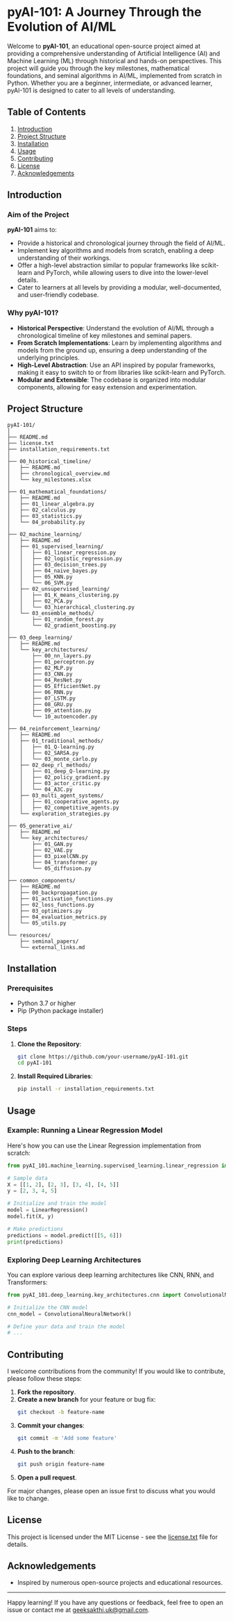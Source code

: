 # pyAI-101: A Journey Through the Evolution of AI/ML

Welcome to **pyAI-101**, an educational open-source project aimed at providing a comprehensive understanding of Artificial Intelligence (AI) and Machine Learning (ML) through historical and hands-on perspectives. This project will guide you through the key milestones, mathematical foundations, and seminal algorithms in AI/ML, implemented from scratch in Python. Whether you are a beginner, intermediate, or advanced learner, pyAI-101 is designed to cater to all levels of understanding.

## Table of Contents

1. [Introduction](#introduction)
2. [Project Structure](#project-structure)
3. [Installation](#installation)
4. [Usage](#usage)
5. [Contributing](#contributing)
6. [License](#license)
7. [Acknowledgements](#acknowledgements)

## Introduction

### Aim of the Project

**pyAI-101** aims to:

- Provide a historical and chronological journey through the field of AI/ML.
- Implement key algorithms and models from scratch, enabling a deep understanding of their workings.
- Offer a high-level abstraction similar to popular frameworks like scikit-learn and PyTorch, while allowing users to dive into the lower-level details.
- Cater to learners at all levels by providing a modular, well-documented, and user-friendly codebase.

### Why pyAI-101?

- **Historical Perspective**: Understand the evolution of AI/ML through a chronological timeline of key milestones and seminal papers.
- **From Scratch Implementations**: Learn by implementing algorithms and models from the ground up, ensuring a deep understanding of the underlying principles.
- **High-Level Abstraction**: Use an API inspired by popular frameworks, making it easy to switch to or from libraries like scikit-learn and PyTorch.
- **Modular and Extensible**: The codebase is organized into modular components, allowing for easy extension and experimentation.

## Project Structure

```plaintext
pyAI-101/
│
├── README.md
├── license.txt
├── installation_requirements.txt
│
├── 00_historical_timeline/
│   ├── README.md
│   ├── chronological_overview.md
│   └── key_milestones.xlsx
│
├── 01_mathematical_foundations/
│   ├── README.md
│   ├── 01_linear_algebra.py
│   ├── 02_calculus.py
│   ├── 03_statistics.py
│   └── 04_probability.py
│
├── 02_machine_learning/
│   ├── README.md
│   ├── 01_supervised_learning/
│   │   ├── 01_linear_regression.py  
│   │   ├── 02_logistic_regression.py  
│   │   ├── 03_decision_trees.py  
│   │   ├── 04_naive_bayes.py  
│   │   ├── 05_KNN.py  
│   │   └── 06_SVM.py 
│   ├── 02_unsupervised_learning/
│   │   ├── 01_K_means_clustering.py 
│   │   ├── 02_PCA.py
│   │   └── 03_hierarchical_clustering.py
│   └── 03_ensemble_methods/
│       ├── 01_random_forest.py
│       └── 02_gradient_boosting.py
│
├── 03_deep_learning/
│   ├── README.md
│   └── key_architectures/
│       ├── 00_nn_layers.py
│       ├── 01_perceptron.py
│       ├── 02_MLP.py
│       ├── 03_CNN.py
│       ├── 04_ResNet.py
│       ├── 05_EfficientNet.py
│       ├── 06_RNN.py
│       ├── 07_LSTM.py
│       ├── 08_GRU.py
│       ├── 09_attention.py
│       └── 10_autoencoder.py
│
├── 04_reinforcement_learning/
│   ├── README.md
│   ├── 01_traditional_methods/
│   │   ├── 01_Q-learning.py
│   │   ├── 02_SARSA.py
│   │   └── 03_monte_carlo.py
│   ├── 02_deep_rl_methods/
│   │   ├── 01_deep_Q-learning.py
│   │   ├── 02_policy_gradient.py
│   │   ├── 03_actor_critic.py
│   │   └── 04_A3C.py
│   ├── 03_multi_agent_systems/
│   │   ├── 01_cooperative_agents.py
│   │   ├── 02_competitive_agents.py
│   └── exploration_strategies.py
│
├── 05_generative_ai/
│   ├── README.md
│   └── key_architectures/
│       ├── 01_GAN.py
│       ├── 02_VAE.py
│       ├── 03_pixelCNN.py 
│       ├── 04_transformer.py
│       └── 05_diffusion.py
│
├── common_components/
│   ├── README.md
│   ├── 00_backpropagation.py
│   ├── 01_activation_functions.py
│   ├── 02_loss_functions.py
│   ├── 03_optimizers.py
│   ├── 04_evaluation_metrics.py
│   └── 05_utils.py
│
└── resources/
    ├── seminal_papers/
    └── external_links.md
```

## Installation

### Prerequisites

- Python 3.7 or higher
- Pip (Python package installer)

### Steps

1. **Clone the Repository**:
    ```bash
    git clone https://github.com/your-username/pyAI-101.git
    cd pyAI-101
    ```

2. **Install Required Libraries**:
    ```bash
    pip install -r installation_requirements.txt
    ```

## Usage

### Example: Running a Linear Regression Model

Here's how you can use the Linear Regression implementation from scratch:

```python
from pyAI_101.machine_learning.supervised_learning.linear_regression import LinearRegression

# Sample data
X = [[1, 2], [2, 3], [3, 4], [4, 5]]
y = [2, 3, 4, 5]

# Initialize and train the model
model = LinearRegression()
model.fit(X, y)

# Make predictions
predictions = model.predict([[5, 6]])
print(predictions)
```

### Exploring Deep Learning Architectures

You can explore various deep learning architectures like CNN, RNN, and Transformers:

```python
from pyAI_101.deep_learning.key_architectures.cnn import ConvolutionalNeuralNetwork

# Initialize the CNN model
cnn_model = ConvolutionalNeuralNetwork()

# Define your data and train the model
# ...
```

## Contributing

I welcome contributions from the community! If you would like to contribute, please follow these steps:

1. **Fork the repository**.
2. **Create a new branch** for your feature or bug fix:
    ```bash
    git checkout -b feature-name
    ```
3. **Commit your changes**:
    ```bash
    git commit -m 'Add some feature'
    ```
4. **Push to the branch**:
    ```bash
    git push origin feature-name
    ```
5. **Open a pull request**.

For major changes, please open an issue first to discuss what you would like to change.

## License

This project is licensed under the MIT License - see the [license.txt](LICENSE) file for details.

## Acknowledgements

- Inspired by numerous open-source projects and educational resources.

---

Happy learning! If you have any questions or feedback, feel free to open an issue or contact me at geeksakthi.uk@gmail.com.

